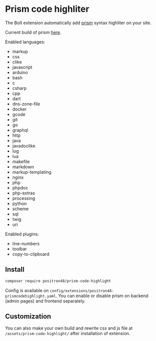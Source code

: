 # Prism code highliter

The Bolt extension automatically add [prism](https://prismjs.com/) syntax highliter on your site.

Current build of prism [here](https://prismjs.com/download.html#themes=prism&languages=markup+css+clike+javascript+arduino+bash+c+csharp+cpp+dart+dns-zone-file+docker+gcode+git+go+graphql+http+java+javadoclike+log+lua+makefile+markdown+markup-templating+nginx+php+phpdoc+php-extras+processing+python+scheme+sql+twig+uri&plugins=line-numbers+toolbar+copy-to-clipboard).

Enabled languages:

* markup
* css
* clike
* javascript
* arduino
* bash
* c
* csharp
* cpp
* dart
* dns-zone-file
* docker
* gcode
* git
* go
* graphql
* http
* java
* javadoclike
* log
* lua
* makefile
* markdown
* markup-templating
* nginx
* php
* phpdoc
* php-extras
* processing
* python
* scheme
* sql
* twig
* uri

Enabled plugins:

* line-numbers
* toolbar
* copy-to-clipboard

## Install 

```bash
composer require positron48/prism-code-highlight
```

Config is available on `config/extensions/positron48-prismcodehighlight.yaml`. 
You can enable or disable prism on backend (admin pages) and frontend separately. 

## Customization

You can also make your own build and rewrite css and js file at `/assets/prism-code-highlight/` after installation of extension.
